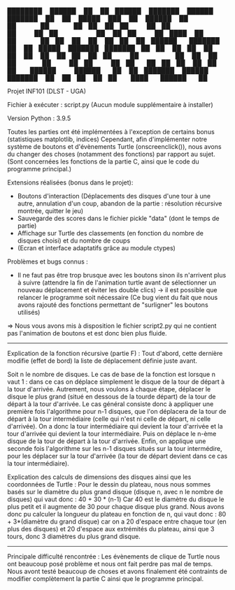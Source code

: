 ████████  ██████  ██    ██ ██████  ███████     ██████  ███████     ██   ██  █████  ███    ██  ██████  ██ 
   ██    ██    ██ ██    ██ ██   ██ ██          ██   ██ ██          ██   ██ ██   ██ ████   ██ ██    ██ ██ 
   ██    ██    ██ ██    ██ ██████  ███████     ██   ██ █████       ███████ ███████ ██ ██  ██ ██    ██ ██ 
   ██    ██    ██ ██    ██ ██   ██      ██     ██   ██ ██          ██   ██ ██   ██ ██  ██ ██ ██    ██ ██ 
   ██     ██████   ██████  ██   ██ ███████     ██████  ███████     ██   ██ ██   ██ ██   ████  ██████  ██ 

Projet INF101 (DLST - UGA)

Fichier à exécuter : script.py 
(Aucun module supplémentaire à installer)

Version Python : 3.9.5

Toutes les parties ont été implémentées à l'exception de certains bonus (statistiques matplotlib, indices)
Cependant, afin d'implémenter notre système de boutons et d'évènements Turtle (onscreenclick()), nous avons du changer des choses (notamment des fonctions) par rapport au sujet. 
(Sont concernées les fonctions de la partie C, ainsi que le code du programme principal.)

Extensions réalisées (bonus dans le projet):
- Boutons d'interaction (Déplacements des disques d'une tour à une autre, annulation d'un coup, abandon de la partie : résolution récursive montrée, quitter le jeu)
- Sauvegarde des scores dans le fichier pickle "data" (dont le temps de partie)
- Affichage sur Turtle des classements (en fonction du nombre de disques choisi) et du nombre de coups
- (Ecran et interface adaptatifs grâce au module ctypes)

Problèmes et bugs connus :
- Il ne faut pas être trop brusque avec les boutons sinon ils n'arrivent plus à suivre (attendre la fin de l'animation turtle avant de sélectionner un nouveau déplacement et éviter les double clics) 
-> il est possible que relancer le programme soit nécessaire (Ce bug vient du fait que nous avons rajouté des fonctions permettant de "surligner" les boutons utilisés)

=> Nous vous avons mis à disposition le fichier script2.py qui ne contient pas l'animation de boutons et est donc bien plus fluide.

__________________________

Explication de la fonction récursive (partie F) :
Tout d'abord, cette dernière modifie (effet de bord) la liste de déplacement définie juste avant.

Soit n le nombre de disques.
Le cas de base de la fonction est lorsque n vaut 1 : dans ce cas on déplace simplement le disque de la tour de départ à la tour d'arrivée.
Autrement, nous voulons à chaque étape, déplacer le disque le plus grand (situé en dessous de la tourde départ) de la tour de départ à la tour d'arrivée.
Le cas général consiste donc à appliquer une première fois l'algorithme pour n-1 disques, que l'on déplacera de la tour de départ à la tour intermédiaire (celle qui n'est ni celle de départ, ni celle d'arrivée). On a donc la tour intermédiaire qui devient la tour d'arrivée et la tour d'arrivée qui devient la tour intermédiaire. Puis on déplace le n-ème disque de la tour de départ à la tour d'arrivée. Enfin, on applique une seconde fois l'algorithme sur les n-1 disques situés sur la tour intermédire, pour les déplacer sur la tour d'arrivée (la tour de départ devient dans ce cas la tour intermédiaire).

Explication des calculs de dimensions des disques ainsi que les coordonnées de Turtle :
Pour le dessin du plateau, nous nous sommes basés sur le diamètre du plus grand disque (disque n, avec n le nombre de disques) qui vaut donc : 40 + 30 * (n-1) 
Car 40 est le diamètre du disque le plus petit et il augmente de 30 pour chaque disque plus grand.
Nous avons donc pu calculer la longueur du plateau en fonction de n, qui vaut donc : 80 + 3*(diamètre du grand disque) car on a 20 d'espace entre chaque tour (en plus des disques) et 20 d'espace aux extrémités du plateau, ainsi que 3 tours, donc 3 diamètres du plus grand disque.

__________________________

Principale difficulté rencontrée : 
Les évènements de clique de Turtle nous ont beaucoup posé problème et nous ont fait perdre pas mal de temps. Nous avont testé beaucoup de choses et avons finalement été contraints de modifier complètement la partie C ainsi que le programme principal.
